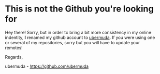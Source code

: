 # This is not the Github you're looking for

Hey there! Sorry, but in order to bring a bit more consistency in my online indentity, I renamed my github account to [ubermuda](https://github.com/ubermuda). If you were using one or several of my repositories, sorry but you will have to update your remotes!

Regards,

ubermuda - https://github.com/ubermuda
